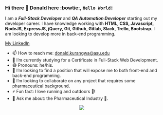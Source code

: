 ### Hi there 👋 Donald here :bowtie:, <code>Hello World!</code> 
I am a __*Full-Stack Developer*__ and __*QA Automation Developer*__ starting out my developer career. I have knowledge working with **HTML, CSS, Javascript, NodeJS, ExpressJS, jQuery, Git, Github, Gitlab, Slack, Trello, Bootstrap**. I am looking to develop more in back-end programming. 

[My LinkedIn](https://www.linkedin.com/in/donaldkurangwa/)

* 📫 How to reach me: donald.kurangwa@asu.edu
* 🌱 I’m currently studying for a Certificate in Full-Stack Web Development.
* 😄 Pronouns: he/his.
* 👯 I’m looking to find a position that will expose me to both front-end and back-end programming.
* 👯 I’m looking to collaborate on any project that requires some pharmaceutical background.
* ⚡ Fun fact: I love running and outdoors :runner:!
* 💬 Ask me about: the Pharmaceutical Industry :pill:.


<p align="center">
  <a href="https://skillicons.dev">
    <img src="https://skillicons.dev/icons?i=html,css,js,react,nodejs,express,jquery,java,gherkin,maven,git,mysql,github,gitlab,slack,bootstrap,regex,stackoverflow,selenium,jenkins,vscode,aws,gcp" />
  </a>
</p>
